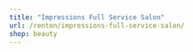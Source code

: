 ```yaml
---
title: "Impressions Full Service Salon"
url: /renton/impressions-full-service-salon/
shop: beauty
---
```

